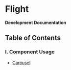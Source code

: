# Flight

**Development Documentation**

## Table of Contents

### I. Component Usage

- [Carousel](carousel)
